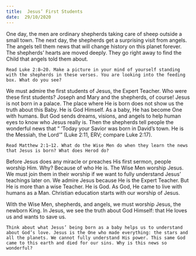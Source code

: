 ```yaml
---
title:  Jesus’ First Students 
date:  29/10/2020
---
```


One day, the men are ordinary shepherds taking care of sheep outside a small town. The next day, the shepherds get a surprising visit from angels. The angels tell them news that will change history on this planet forever. The shepherds’ hearts are moved deeply. They go right away to find the Child that angels told them about.

`Read Luke 2:8–20. Make a picture in your mind of yourself standing with the shepherds in these verses. You are looking into the feeding box. What do you see?`

We must admire the first students of Jesus, the Expert Teacher. Who were these first students? Joseph and Mary and the shepherds, of course! Jesus is not born in a palace. The place where He is born does not show us the truth about this Baby. He is God Himself. As a baby, He has become One with humans. But God sends dreams, visions, and angels to help human eyes to know who Jesus really is. Then the shepherds tell people the wonderful news that “ ‘Today your Savior was born in David’s town. He is the Messiah, the Lord’” (Luke 2:11, ERV; compare Luke 2:17).

`Read Matthew 2:1–12. What do the Wise Men do when they learn the news that Jesus is born? What does Herod do?`

Before Jesus does any miracle or preaches His first sermon, people worship Him. Why? Because of who He is. The Wise Men worship Jesus. We must join them in their worship if we want to fully understand Jesus’ teachings later on. We admire Jesus because He is the Expert Teacher. But He is more than a wise Teacher. He is God. As God, He came to live with humans as a Man. Christian education starts with our worship of Jesus.

With the Wise Men, shepherds, and angels, we must worship Jesus, the newborn King. In Jesus, we see the truth about God Himself: that He loves us and wants to save us.

`Think about what Jesus’ being born as a baby helps us to understand about God’s love. Jesus is the One who made everything: the stars and all the planets. We cannot fully understand His power. This same God came to this earth and died for our sins. Why is this news so wonderful?`